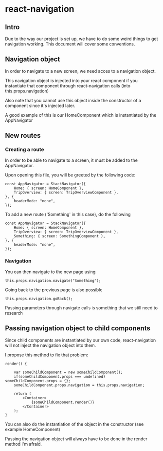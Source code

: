 # react-navigation
## Intro
Due to the way our project is set up, we have to do some weird things to get navigation working. This document will cover some conventions.

## Navigation object
In order to navigate to a new screen, we need acces to a navigation object.

This navigation object is injected into your react component if you instantiate that component through react-navigation calls (into this.props.navigation)

Also note that you cannot use this object inside the constructor of a component since it's injected later.

A good example of this is our HomeComponent which is instantiated by the AppNavigator

## New routes

### Creating a route

In order to be able to navigate to a screen, it must be added to the AppNavigator.

Upon opening this file, you will be greeted by the following code:

```
const AppNavigator = StackNavigator({
    Home: { screen: HomeComponent },
    TripOverview: { screen: TripOverviewComponent },
}, {
    headerMode: "none",
});
```

To add a new route ('Something' in this case), do the following

```
const AppNavigator = StackNavigator({
    Home: { screen: HomeComponent },
    TripOverview: { screen: TripOverviewComponent },
    Something: { screen: SomethingComponent },
}, {
    headerMode: "none",
});
```

### Navigation

You can then navigate to the new page using
```
this.props.navigation.navigate("Something");
```

Going back to the previous page is also possible
```
this.props.navigation.goBack();
```

Passing parameters through navigate calls is something that we still need to research

## Passing navigation object to child components

Since child components are instantiated by our own code, react-navigation will not inject the navigation object into them.

I propose this method to fix that problem:

```
render() {

	var someChildComponent = new someChildComponent();
    if(someChildComponent.props === undefined) someChildComponent.props = {};
    someChildComponent.props.navigation = this.props.navigation;

	return (
    	<Container>
        	{someChildComponent.render()}
        </Container>
    );
}
```

You can also do the instantiation of the object in the constructor (see example HomeComponent)


Passing the navigation object will always have to be done in the render method I'm afraid.